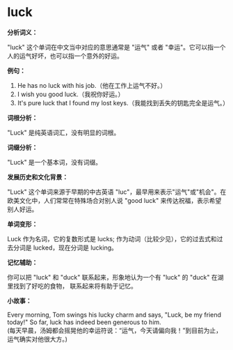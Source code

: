 # luck

**分析词义：**

  

"luck" 这个单词在中文当中对应的意思通常是 "运气" 或者 "幸运"。它可以指一个人的运气好坏，也可以指一个意外的好运。

  

**例句：**

  

1.  He has no luck with his job.（他在工作上运气不好。）
2.  I wish you good luck.（我祝你好运。）
3.  It's pure luck that I found my lost keys.（我能找到丢失的钥匙完全是运气。）

  

**词根分析：**

  

"Luck" 是纯英语词汇，没有明显的词根。

  

**词缀分析：**

  

"Luck" 是一个基本词，没有词缀。

  

**发展历史和文化背景：**

  

"Luck" 这个单词来源于早期的中古英语 "luc"，最早用来表示"运气"或"机会"。在欧美文化中，人们常常在特殊场合对别人说 "good luck" 来传达祝福，表示希望别人好运。

  

**单词变形：**

  

Luck 作为名词，它的复数形式是 lucks; 作为动词（比较少见），它的过去式和过去分词是 lucked，现在分词是 lucking。

  

**记忆辅助：**

  

你可以把 "luck" 和 "duck" 联系起来，形象地认为一个有 "luck" 的 "duck" 在湖里找到了好吃的食物， 联系起来将有助于记忆。

  

**小故事：**

  

Every morning, Tom swings his lucky charm and says, "Luck, be my friend today!" So far, luck has indeed been generous to him.  
(每天早晨，汤姆都会摇晃他的幸运符说：“运气，今天请偏向我！”到目前为止，运气确实对他很大方。)
